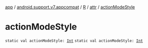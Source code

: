 [app](../../../index.md) / [android.support.v7.appcompat](../../index.md) / [R](../index.md) / [attr](index.md) / [actionModeStyle](.)

# actionModeStyle

`static val actionModeStyle: `[`Int`](https://kotlinlang.org/api/latest/jvm/stdlib/kotlin/-int/index.html)
`static val actionModeStyle: `[`Int`](https://kotlinlang.org/api/latest/jvm/stdlib/kotlin/-int/index.html)